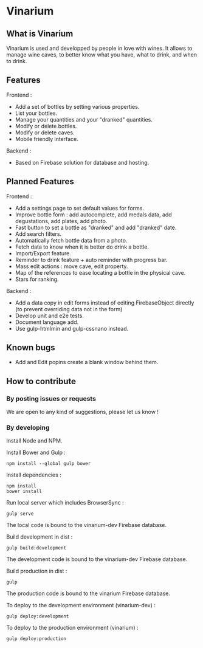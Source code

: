 Vinarium
========

## What is Vinarium

Vinarium is used and developped by people in love with wines.
It allows to manage wine caves, to better know what you have, what to drink, and when to drink.

## Features

Frontend :

* Add a set of bottles by setting various properties.
* List your bottles.
* Manage your quantities and your "dranked" quantities.
* Modify or delete bottles.
* Modify or delete caves.
* Mobile friendly interface.

Backend :

* Based on Firebase solution for database and hosting.

## Planned Features

Frontend :

* Add a settings page to set default values for forms.
* Improve bottle form : add autocomplete, add medals data, add degustations, add plates, add photo.
* Fast button to set a bottle as "dranked" and add "dranked" date.
* Add search filters.
* Automatically fetch bottle data from a photo.
* Fetch data to know when it is better do drink a bottle.
* Import/Export feature.
* Reminder to drink feature + auto reminder with progress bar.
* Mass edit actions : move cave, edit property.
* Map of the references to ease locating a bottle in the physical cave.
* Stars for ranking.

Backend :

* Add a data copy in edit forms instead of editing FirebaseObject directly (to prevent overriding data not in the form)
* Develop unit and e2e tests.
* Document language add.
* Use gulp-htmlmin and gulp-cssnano instead.

## Known bugs

* Add and Edit popins create a blank window behind them.

## How to contribute

### By posting issues or requests

We are open to any kind of suggestions, please let us know !

### By developing

Install Node and NPM.

Install Bower and Gulp :

```
npm install --global gulp bower
```

Install dependencies :

```
npm install
bower install
```

Run local server which includes BrowserSync :

```
gulp serve
```

The local code is bound to the vinarium-dev Firebase database.

Build development in dist :

```
gulp build:development
```

The development code is bound to the vinarium-dev Firebase database.

Build production in dist :

```
gulp
```

The production code is bound to the vinarium Firebase database.

To deploy to the development environment (vinarium-dev) :

```
gulp deploy:development
```

To deploy to the production environment (vinarium) :

```
gulp deploy:production
```
